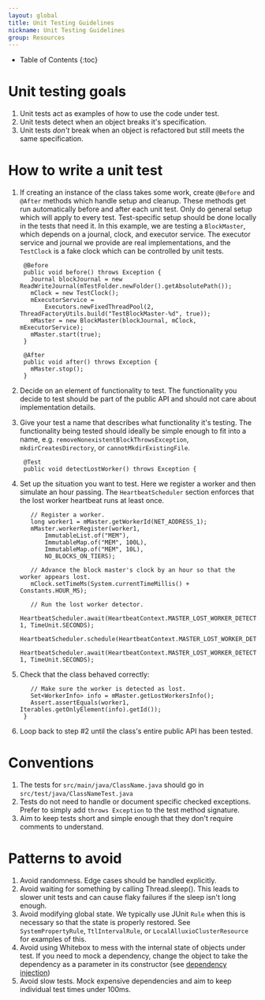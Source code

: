 ```yaml
---
layout: global
title: Unit Testing Guidelines
nickname: Unit Testing Guidelines
group: Resources
---
```


* Table of Contents
{:toc}

# Unit testing goals
1. Unit tests act as examples of how to use the code under test.
2. Unit tests detect when an object breaks it's specification.
3. Unit tests *don't* break when an object is refactored but still meets the same specification.

# How to write a unit test

1. If creating an instance of the class takes some work, create `@Before` and `@After` methods which handle setup and cleanup. These methods get run automatically before and after each unit test. Only do general setup which will apply to every test. Test-specific setup should be done locally in the tests that need it. In this example, we are testing a `BlockMaster`, which depends on a journal, clock, and executor service. The executor service and journal we provide are real implementations, and the `TestClock` is a fake clock which can be controlled by unit tests.

	    @Before
	    public void before() throws Exception {
	      Journal blockJournal = new ReadWriteJournal(mTestFolder.newFolder().getAbsolutePath());
	      mClock = new TestClock();
	      mExecutorService =
	          Executors.newFixedThreadPool(2, ThreadFactoryUtils.build("TestBlockMaster-%d", true));
	      mMaster = new BlockMaster(blockJournal, mClock, mExecutorService);
	      mMaster.start(true);
	    }

	    @After
	    public void after() throws Exception {
	      mMaster.stop();
	    }

2. Decide on an element of functionality to test. The functionality you decide to test should be part of the public API and should not care about implementation details.
3. Give your test a name that describes what functionality it's testing. The functionality being tested should ideally be simple enough to fit into a name, e.g. `removeNonexistentBlockThrowsException`, `mkdirCreatesDirectory`, or `cannotMkdirExistingFile`.

	    @Test
	    public void detectLostWorker() throws Exception {

4. Set up the situation you want to test. Here we register a worker and then simulate an hour passing. The `HeartbeatScheduler` section enforces that the lost worker heartbeat runs at least once.

	      // Register a worker.
	      long worker1 = mMaster.getWorkerId(NET_ADDRESS_1);
	      mMaster.workerRegister(worker1,
	          ImmutableList.of("MEM"),
	          ImmutableMap.of("MEM", 100L),
	          ImmutableMap.of("MEM", 10L),
	          NO_BLOCKS_ON_TIERS);

	      // Advance the block master's clock by an hour so that the worker appears lost.
	      mClock.setTimeMs(System.currentTimeMillis() + Constants.HOUR_MS);

	      // Run the lost worker detector.
	      HeartbeatScheduler.await(HeartbeatContext.MASTER_LOST_WORKER_DETECTION, 1, TimeUnit.SECONDS);
	      HeartbeatScheduler.schedule(HeartbeatContext.MASTER_LOST_WORKER_DETECTION);
	      HeartbeatScheduler.await(HeartbeatContext.MASTER_LOST_WORKER_DETECTION, 1, TimeUnit.SECONDS);

5. Check that the class behaved correctly:

	      // Make sure the worker is detected as lost.
	      Set<WorkerInfo> info = mMaster.getLostWorkersInfo();
	      Assert.assertEquals(worker1, Iterables.getOnlyElement(info).getId());
	    }
6. Loop back to step #2 until the class's entire public API has been tested.

# Conventions
1. The tests for `src/main/java/ClassName.java` should go in `src/test/java/ClassNameTest.java`
2. Tests do not need to handle or document specific checked exceptions. Prefer to simply add `throws Exception` to the test method signature.
3. Aim to keep tests short and simple enough that they don't require comments to understand.

# Patterns to avoid

1. Avoid randomness. Edge cases should be handled explicitly.
2. Avoid waiting for something by calling Thread.sleep(). This leads to slower unit tests and can cause flaky failures if the sleep isn't long enough.
3. Avoid modifying global state. We typically use JUnit `Rule` when this is necessary so that the state is properly restored. See `SystemPropertyRule`, `TtlIntervalRule`, or `LocalAlluxioClusterResource` for examples of this.
4. Avoid using Whitebox to mess with the internal state of objects under test. If you need to mock a dependency, change the object to take the dependency as a parameter in its constructor (see [dependency injection](https://en.wikipedia.org/wiki/Dependency_injection))
5. Avoid slow tests. Mock expensive dependencies and aim to keep individual test times under 100ms.
